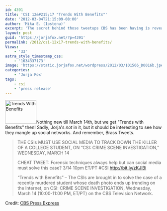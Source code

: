 ```yaml
---
id: 4391
title: 'CSI 12&#215;17 "Trends With Benefits"'
date: '2012-03-04T21:15:09-08:00'
author: 'Mika E. (Ipstenu)'
excerpt: 'The secret behind those tweetups CBS has been having is revealed on the March 14th episode of CSI, but without Sara Sidle.'
layout: post
guid: 'https://jorjafox.net/?p=4391'
permalink: /2012/csi-12x17-trends-with-benefits/
Views:
    - '33'
astra_style_timestamp_css:
    - '1634337173'
image: 'https://static.jorjafox.net/wordpress/2012/03/101566_D0016b.jpeg'
categories:
    - 'Jorja Fox'
tags:
    - csi
    - 'press release'
---
```


<img class="alignleft size-thumbnail wp-image-4392" title="Trends With Benefits" src="//static.jorjafox.net/wordpress/2012/03/101566_D0016b-210x140.jpeg" alt="Trends With Benefits" width="100" height="75" />Nothing new till March 14th, but we get "Trends with Benefits" then! Sadly, Jorja's _not_ in it, but it should be interesting to see how they mangle up social networks. And remember, Brass Tweets.
<blockquote>THE CSIs MUST USE SOCIAL MEDIA TO TRACK DOWN THE KILLER OF A COLLEGE STUDENT, ON “CSI: CRIME SCENE INVESTIGATION,” WEDNESDAY, MARCH 14

CHEAT TWEET: Forensic techniques always help but can social media must solve this case? 3/14 10pm ET/PT #CSI http://bit.ly/zKJlBi

“Trends with Benefits” – The CSIs are brought in to solve the case of a recently murdered student whose death photo ends up trending on the Internet, on CSI: CRIME SCENE INVESTIGATION, Wednesday, March 14 (10:00-11:00 PM, ET/PT) on the CBS Television Network.</blockquote>
Credit: <a href="http://www.cbspressexpress.com/cbs-entertainment/releases/view?id=30895">CBS Press Express</a>
